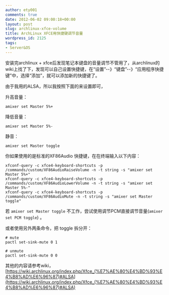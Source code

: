 ```yaml
---
author: ety001
comments: true
date: 2012-06-02 09:00:18+00:00
layout: post
slug: archlinux-xfce-volume
title: ArchLinux XFCE用快捷键调节音量
wordpress_id: 2125
tags:
- Server&OS
---
```


安装完archlinux + xfce后发现笔记本键盘的音量调节不管用了，从archlinux的wiki上找了下，发现可以自己设置快捷键，在“设置”--》“键盘”--》“应用程序快捷键”中，选择“添加”，就可以添加新的快捷键了。

由于我用的ALSA，所以我按照下面的来设置即可，

升高音量：

```
amixer set Master 5%+
```


降低音量：

```
amixer set Master 5%-
```


静音：

```
amixer set Master toggle
```


你如果使用的是标准的XF86Audio 快捷键，在在终端输入以下内容：

```
xfconf-query -c xfce4-keyboard-shortcuts -p /commands/custom/XF86AudioRaiseVolume -n -t string -s "amixer set Master 5%+"
xfconf-query -c xfce4-keyboard-shortcuts -p /commands/custom/XF86AudioLowerVolume -n -t string -s "amixer set Master 5%-"
xfconf-query -c xfce4-keyboard-shortcuts -p /commands/custom/XF86AudioMute -n -t string -s "amixer set Master toggle"
```


若 `amixer set Master toggle` 不工作，尝试使用调节PCM直接调节音量(`amixer set PCM toggle`) 。

或者使用另外两条命令，把 toggle 拆分开：

```
# mute
pactl set-sink-mute 0 1

# unmute
pactl set-sink-mute 0 0
```

其他的内容请参考wiki，[https://wiki.archlinux.org/index.php/Xfce_(%E7%AE%80%E4%BD%93%E4%B8%AD%E6%96%87)#ALSA](https://wiki.archlinux.org/index.php/Xfce_(%E7%AE%80%E4%BD%93%E4%B8%AD%E6%96%87)#ALSA)

